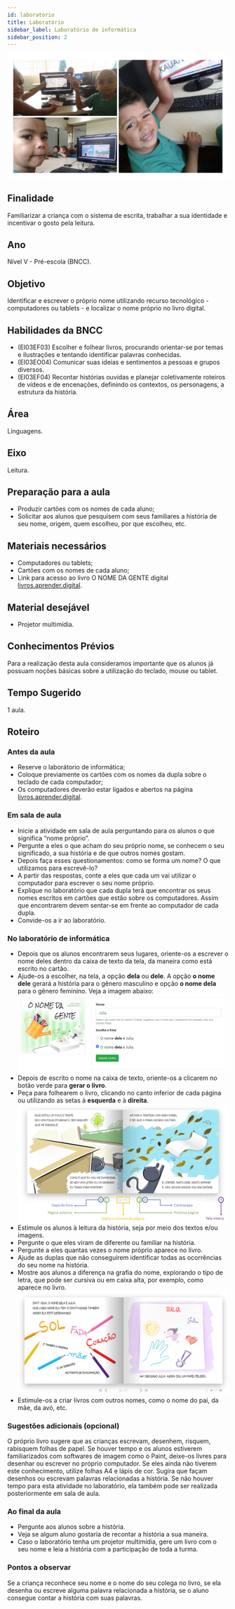 ```yaml
---
id: laboratorio
title: Laboratório
sidebar_label: Laboratório de informática
sidebar_position: 2
---
```

![plano de aula usando o livro digital o nome da gente no laboratório de informática](./assets/plano-de-aula-laboratorio-o-nome-da-gente.jpg)
## Finalidade
Familiarizar a criança com o sistema de escrita, trabalhar a sua identidade e incentivar o gosto pela leitura.

## Ano
Nível V - Pré-escola (BNCC).

## Objetivo
Identificar e escrever o próprio nome utilizando recurso tecnológico - computadores ou tablets - e localizar o nome próprio no livro digital.

## Habilidades da BNCC
* (EI03EF03) Escolher e folhear livros, procurando orientar-se por temas e ilustrações e tentando identificar palavras conhecidas.
* (EI03EO04) Comunicar suas ideias e sentimentos a pessoas e grupos diversos.
* (EI03EF04) Recontar histórias ouvidas e planejar coletivamente roteiros de vídeos e de encenações, definindo os contextos, os personagens, a estrutura da história.

## Área
Linguagens.

## Eixo
Leitura.

## Preparação para a aula
* Produzir cartões com os nomes de cada aluno;
* Solicitar aos alunos que pesquisem com seus familiares a história de seu nome, origem, quem escolheu, por que escolheu, etc.

## Materiais necessários
* Computadores ou tablets;
* Cartões com os nomes de cada aluno;
* Link para acesso ao livro O NOME DA GENTE digital [livros.aprender.digital](https://livros.aprender.digital/).

## Material desejável
* Projetor multimídia.

## Conhecimentos Prévios
Para a realização desta aula consideramos importante que os alunos já possuam noções básicas sobre a utilização do teclado, mouse ou tablet.

## Tempo Sugerido
1 aula.

## Roteiro

### Antes da aula
* Reserve o laborátorio de informática;
* Coloque previamente os cartões com os nomes da dupla sobre o teclado de cada computador;
* Os computadores deverão estar ligados e abertos na página [livros.aprender.digital](https://livros.aprender.digital/).

### Em sala de aula
* Inicie a atividade em sala de aula perguntando para os alunos o que significa “nome próprio”.
* Pergunte a eles o que acham do seu próprio nome, se conhecem o seu significado, a sua história e de que outros nomes gostam.
* Depois faça esses questionamentos: como se forma um nome? O que utilizamos para escrevê-lo?
* A partir das respostas, conte a eles que cada um vai utilizar o computador para escrever o seu nome próprio.
* Explique no laboratório que cada dupla terá que encontrar os seus nomes escritos em cartões que estão sobre os computadores. Assim que encontrarem devem sentar-se em frente ao computador de cada dupla.
* Convide-os a ir ao laboratório.

### No laboratório de informática
* Depois que os alunos encontrarem seus lugares, oriente-os a escrever o nome deles dentro da caixa de texto da tela, da maneira como está escrito no cartão.
* Ajude-os a escolher, na tela, a opção **dela** ou **dele**. A opção **o nome dele** gerará a história para o gênero masculino e opção **o nome dela** para o gênero feminino. Veja a imagem abaixo: ![página inicial para geração do livro digital o nome da gente](./assets/pagina-inicia-o-nome-da-gente.jpg)
* Depois de escrito o nome na caixa de texto, oriente-os a clicarem no botão verde para **gerar o livro**.
* Peça para folhearem o livro, clicando no canto inferior de cada página ou utilizando as setas à **esquerda** e à **direita**. ![navegação no livro digital o nome da gente](./assets/navegacao-livro-digital-o-nome-da-gente.jpg)
* Estimule os alunos à leitura da história, seja por meio dos textos e/ou imagens.
* Pergunte o que eles viram de diferente ou familiar na história.
* Pergunte a eles quantas vezes o nome próprio aparece no livro.
* Ajude as duplas que não conseguirem identificar todas as ocorrências do seu nome na história.
* Mostre aos alunos a diferença na grafia do nome, explorando o tipo de letra, que pode ser cursiva ou em caixa alta, por exemplo, como aparece no livro. ![livro o nome da gente personalizado para julia](./assets/o-nome-da-gente-personalizado-julia.jpg)
* Estimule-os a criar livros com outros nomes, como o nome do pai, da mãe, da avó, etc.

### Sugestões adicionais (opcional)
O próprio livro sugere que as crianças escrevam, desenhem, risquem, rabisquem folhas de papel. Se houver tempo e os alunos estiverem familiarizados com softwares de imagem como o Paint, deixe-os livres para desenhar ou escrever no próprio computador. Se eles ainda não tiverem este conhecimento, utilize folhas A4 e lápis de cor. Sugira que façam desenhos ou escrevam palavras relacionadas a história. Se não houver tempo para esta atividade no laboratório, ela também pode ser realizada posteriormente em sala de aula.

### Ao final da aula
* Pergunte aos alunos sobre a história.
* Veja se algum aluno gostaria de recontar a história a sua maneira.
* Caso o laboratório tenha um projetor multimídia, gere um livro com o seu nome e leia a história com a participação de toda a turma.

### Pontos a observar
Se a criança reconhece seu nome e o nome do seu colega no livro, se ela desenha ou escreve alguma palavra relacionada a história, se o aluno consegue contar a história com suas palavras.